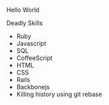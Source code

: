 Hello World

Deadly Skills
* Ruby
* Javascript
* SQL
* CoffeeScript
* HTML
* CSS
* Rails
* Backbonejs
* Killing history using git rebase
